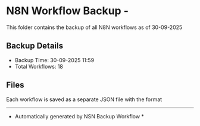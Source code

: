 # N8N Workflow Backup - 
This folder contains the backup of all N8N workflows as of 30-09-2025

## Backup Details
- Backup Time: 30-09-2025 11:59
- Total Workflows: 18

## Files
Each workflow is saved as a separate JSON file with the format

-----------
* Automatically generated by NSN Backup Workflow *